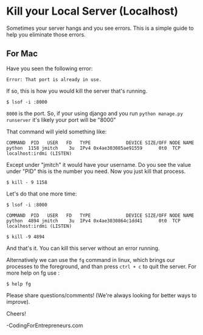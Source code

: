 Kill your Local Server (Localhost)
================

Sometimes your server hangs and you see errors. This is a simple guide to help you eliminate those errors.

## For Mac

Have you seen the following error:

```
Error: That port is already in use.
```

If so, this is how you would kill the server that's running.

```
$ lsof -i :8000
```

`8000` is the port. So, if your using django and you run `python manage.py runserver` it's likely your port will be "8000" 

That command will yield something like:
```
COMMAND  PID   USER   FD   TYPE             DEVICE SIZE/OFF NODE NAME
python  1158 jmitch    3u  IPv4 0x4ae303085ae91559      0t0  TCP localhost:irdmi (LISTEN)
```

Except under "jmitch" it would have your username. Do you see the value under "PID" this is the number you need. Now you just kill that process.

```
$ kill - 9 1158
```

Let's do that one more time:

```
$ lsof -i :8000

COMMAND  PID   USER   FD   TYPE             DEVICE SIZE/OFF NODE NAME
python  4894 jmitch    3u  IPv4 0x4ae3030864c1dd41      0t0  TCP localhost:irdmi (LISTEN)

$ kill -9 4894

```

And that's it. You can kill this server without an error running.

Alternatively we can use the `fg` command in linux, which brings our processes to the foreground, and than press `ctrl + c` to quit the server.
For more help on fg use :

```
$ help fg
```

Please share questions/comments! (We're always looking for better ways to improve).

Cheers!

-CodingForEntrepreneurs.com




